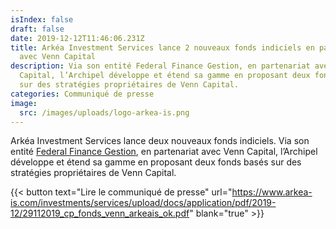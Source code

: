 ```yaml
---
isIndex: false
draft: false
date: 2019-12-12T11:46:06.231Z
title: Arkéa Investment Services lance 2 nouveaux fonds indiciels en partenariat
  avec Venn Capital
description: Via son entité Federal Finance Gestion, en partenariat avec Venn
  Capital, l’Archipel développe et étend sa gamme en proposant deux fonds basés
  sur des stratégies propriétaires de Venn Capital.
categories: Communiqué de presse
image:
  src: /images/uploads/logo-arkea-is.png
---
```

Arkéa Investment Services lance deux nouveaux fonds indiciels. Via son entité [Federal Finance Gestion](https://www.federal-finance-gestion.fr/gestion/actifs/jcms/j_6/fr/accueil), en partenariat avec Venn Capital, l’Archipel développe et étend sa gamme en proposant deux fonds basés sur des stratégies propriétaires de Venn Capital.

{{< button text="Lire le communiqué de presse" url="https://www.arkea-is.com/investments/services/upload/docs/application/pdf/2019-12/29112019_cp_fonds_venn_arkeais_ok.pdf" blank="true" >}}